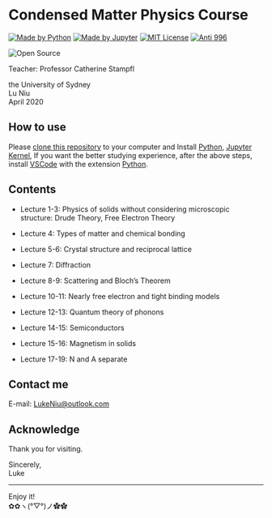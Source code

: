 # Condensed Matter Physics Course

[![Made by Python](https://github.com/ConAntares/Temples/blob/master/Attachments/MadebyPython.svg)](https://www.python.org/)
[![Made by Jupyter](https://github.com/ConAntares/Temples/blob/master/Attachments/MadebyJupyter.svg)](https://jupyter.org/)
[![MIT License](https://github.com/ConAntares/Temples/blob/master/Attachments/LicenseMIT.svg)](https://opensource.org/licenses/mit-license.php)
[![Anti 996](https://github.com/ConAntares/Temples/blob/master/Attachments/LinkNPL.svg)](https://996.icu)

![Open Source](https://github.com/ConAntares/Temples/blob/master/Attachments/OpenSource.svg)

Teacher: Professor Catherine Stampfl

the University of Sydney  
Lu Niu  
April 2020

## How to use

Please [clone this repository](https://github.com/Photonico/USyd_CMP.git) to your computer and Install [Python](https://www.python.org/), [Jupyter Kernel](https://jupyter.org/), If you want the better studying experience, after the above steps, install [VSCode](https://code.visualstudio.com/) with the extension [Python](https://marketplace.visualstudio.com/items?itemName=ms-python.python).

## Contents

* Lecture 1-3: Physics of solids without considering microscopic structure: Drude Theory, Free Electron Theory

* Lecture 4: Types of matter and chemical bonding

* Lecture 5-6: Crystal structure and reciprocal lattice

* Lecture 7: Diffraction

* Lecture 8-9: Scattering and Bloch’s Theorem

* Lecture 10-11: Nearly free electron and tight binding models

* Lecture 12-13: Quantum theory of phonons

* Lecture 14-15: Semiconductors

* Lecture 15-16: Magnetism in solids

* Lecture 17-19: N and A separate

## Contact me

E-mail: LukeNiu@outlook.com  

## Acknowledge

Thank you for visiting.

Sincerely,  
Luke

---
Enjoy it!  
✿✿ヽ(°▽°)ノ✿✿
